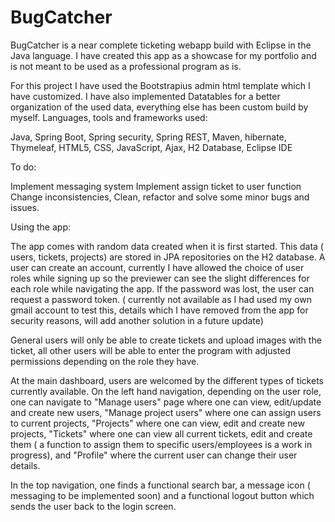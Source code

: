 # BugCatcher

BugCatcher is a near complete ticketing webapp build with Eclipse in the Java language. 
I have created this app as a showcase for my portfolio and is not meant to be used as a professional program as is.

For this project I have used the Bootstrapius admin html template which I have customized. 
I have also implemented Datatables for a better organization of the used data, everything else has been custom build by myself.
Languages, tools and frameworks used:

Java, Spring Boot, Spring security, Spring REST, Maven, hibernate, Thymeleaf, HTML5, CSS, JavaScript, Ajax, H2 Database, Eclipse IDE

To do:

Implement messaging system
Implement assign ticket to user function 
Change inconsistencies, Clean, refactor and solve some minor bugs and issues.

Using the app:

The app comes with random data created when it is first started. This data ( users, tickets, projects) are stored in JPA repositories on the H2 database.
A user can create an account, currently I have allowed the choice of user roles while signing up so the previewer can see the slight differences for each role while navigating the app. If the password was lost, the user can request a password token. ( currently not available as I had used my own gmail account to test this, details which I have removed from the app for security reasons, will add another solution in a future update)

General users will only be able to create tickets and upload images with the ticket, all other users will be able to enter the program with adjusted permissions depending on the role they have.

At the main dashboard, users are welcomed by the different types of tickets currently available. On the left hand navigation, depending on the user role, one can navigate to "Manage users" page where one can view, edit/update and create new users, "Manage project users" where one can assign users to current projects, "Projects" where one can view, edit and create new projects, "Tickets" where one can view all current tickets, edit and create them ( a function to assign them to specific users/employees is a work in progress), and "Profile" where the current user can change their user details. 

In the top navigation, one finds a functional search bar, a message icon ( messaging to be implemented soon) and a functional logout button which sends the user back to the login screen.

